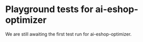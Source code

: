 # Playground tests for ai-eshop-optimizer
We are still awaiting the first test run for ai-eshop-optimizer.
